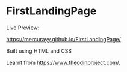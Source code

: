 # FirstLandingPage

Live Preview:

https://mercurayy.github.io/FirstLandingPage/

Built using HTML and CSS 

Learnt  from https://www.theodinproject.com/.
